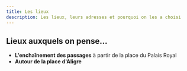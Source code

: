 ```yaml
---
title: Les lieux
description: Les lieux, leurs adresses et pourquoi on les a choisi
---
```


## Lieux auxquels on pense... 

- **L'enchaînement des passages** à partir de la place du Palais Royal
- **Autour de la place d'Aligre**



